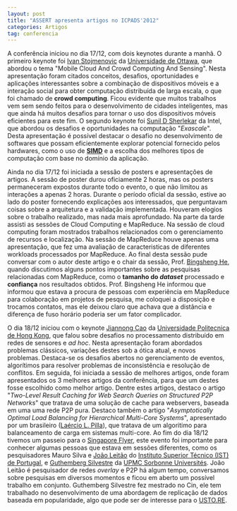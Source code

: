 ```yaml
---
layout: post
title: "ASSERT apresenta artigos no ICPADS'2012"
categories: Artigos
tag: conferencia
---
```


A conferência iniciou no dia 17/12, com dois keynotes durante a manhã. O primeiro keynote foi [Ivan Stojmenovic](http://www.site.uottawa.ca/~ivan/) da [Universidade de Ottawa](http://www.uottawa.ca/welcome.html), que abordou o tema "Mobile Cloud And Crowd Computing And Sensing". Nesta apresentação foram citados conceitos, desafios, oportunidades e aplicações interessantes sobre a combinação de dispositivos móveis e a interação social para obter computação distribuída de larga escala, o que foi chamado de **crowd computing**. Ficou evidente que muitos trabalhos vem sem sendo feitos para o desenvolvimento de cidades inteligentes, mas que ainda há muitos desafios para tornar o uso dos dispositivos móveis eficientes para este fim. O segundo keynote foi [Sunil D Sherlekar](http://pcl.intel-research.net/people/Sunilsherlekar.htm) da Intel, que abordou os desafios e oportunidades na computação "_Exascale_". Desta apresentação é possível destacar o desafio no desenvolvimento de softwares que possam eficientemente explorar potencial fornecido pelos hardwares, como o uso de **[SIMD](http://en.wikipedia.org/wiki/SIMD)** e a escolha dos melhores tipos de computação com base no domínio da aplicação.

Ainda no dia 17/12 foi iniciada a sessão de posters e apresentações de artigos. A sessão de poster durou oficiamente 2 horas, mas os posters permaneceram expostos durante todo o evento, o que não limitou as interações a apenas 2 horas. Durante o período oficial da sessão, estive ao lado do poster fornecendo explicações aos interessados, que perguntavam coisas sobre a arquitetura e a validação implementada. Houveram elogios sobre o trabalho realizado, mas nada mais aprofundado. Na parte da tarde assisti as sessões de Cloud Computing e MapReduce. Na sessão de cloud computing foram mostrados trabalhos relacionados com o gerenciamento de recursos e localização. Na sessão de MapReduce houve apenas uma apresentação, que fez uma avaliação de caracteristicas de diferentes workloads processados por MapReduce. Ao final desta sessão pude conversar com o autor deste artigo e o chair da sessão, Prof. [Bingsheng He](http://www3.ntu.edu.sg/home/bshe/), quando discutimos alguns pontos importantes sobre as pesquisas relacionadas com MapReduce, como o **tamanho do _dataset_** processado e **confiança** nos resultados obtidos. Prof. Bingsheng He informou que informou que estava a procura de pessoas com experiência em MapReduce para colaboração em projetos de pesquisa, me coloquei a disposição e trocamos contatos, mas ele deixou claro que achava que a distância e diferença de fuso horário poderia ser um fator complicador.

O dia 18/12 iniciou com o keynote [Jiannong Cao](http://www4.comp.polyu.edu.hk/~csjcao/) da [Universidade Politecnica de Hong Kong](http://www.polyu.edu.hk/cpa/polyu/index.php), que falou sobre desafios no processamento distribuído em redes de sensores e _ad hoc_. Nesta apresentação foram abordados problemas clássicos, variações destes sob a ótica atual, e novos problemas. Destaca-se os desafios abertos no gerenciamento de eventos, algorítimos para resolver problemas de inconsistência e resolução de conflitos. Em seguida, foi iniciada a sessão de melhores artigos, onde foram apresentados os 3 melhores artigos da conferência, para que um destes fosse escolhido como melhor artigo. Dentre estes artigos, destaco o artigo "_Two-Level Result Caching for Web Search Queries on Structured P2P Networks_" que tratava de uma solução de cache para webservers, baseada em uma uma rede P2P pura. Destaco também o artigo "_Asymptotically Optimal Load Balancing for Hierarchical Multi-Core Systems_", apresentado por um brasileiro ([Laércio L. Pilla](http://www.researchgate.net/profile/Laercio_Lima_Pilla/)), que tratava de um algoritimo para balanceamento de carga em sistemas multi-core. Ao fim do dia 18/12 tivemos um passeio para o [Singapore Flyer](http://www.singaporeflyer.com/), este evento foi importante para conhecer algumas pessoas que estava em sessões diferentes, como os pesquisadores Mauro Silva e [João Leitão](http://www.gsd.inesc-id.pt/~jleitao/) do [Instituto Superior Técnico (IST) de Portugal](http://www.ist.utl.pt/), e [Guthemberg Silvestre](http://pagesperso-systeme.lip6.fr/Guthemberg.Silvestre/) da [UPMC Sorbonne Universités](http://www.upmc.fr/en/university/sorbonne_universities.html). João Leitão é pesquisador de redes _overlay_ e P2P há algum tempo, conversamos sobre pesquisas em diversos momentos e ficou em aberto um possível trabalho em conjunto. Guthemberg Silvestre fez mestrado no Cin, ele tem trabalhado no desenvolvimento de uma abordagem de replicação de dados baseada em popularidade, algo que pode ser de interesse para o [USTO.RE](http://usto.re).